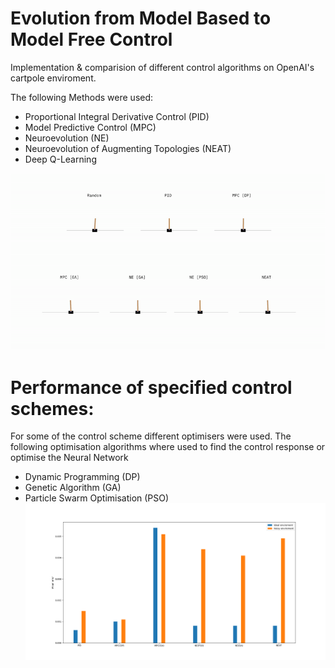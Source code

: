 # Evolution from Model Based to Model Free Control
Implementation & comparision of different control algorithms on OpenAI's cartpole enviroment.

The following Methods were used:
* Proportional Integral Derivative Control (PID)
* Model Predictive Control (MPC)
* Neuroevolution (NE)
* Neuroevolution of Augmenting Topologies (NEAT)
* Deep Q-Learning

![](https://github.com/GideonIlung/control_theory/blob/main/Results/Gifs/all.gif)

# Performance of specified control schemes:
For some of the control scheme different optimisers were used.
The following optimisation algorithms where used to find the control response or optimise the Neural Network
* Dynamic Programming (DP)
* Genetic Algorithm (GA)
* Particle Swarm Optimisation (PSO)
![](https://github.com/GideonIlung/control_theory/blob/main/Results/img/bar.png)
